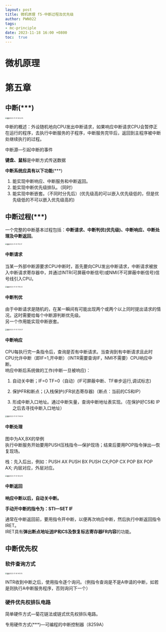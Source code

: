 ```yaml
---
layout: post
title: 微机原理 f5-中断过程及优先级
author: PWN022
tags:
- mc-principle
date: 2023-11-18 16:00 +0800
toc:  true
---
```


# 微机原理

# 第五章

## 中断(***)

<img src="https://cdn.jsdelivr.net/gh/PWN022/POFMC/my_screenshot/%E6%88%AA%E5%B1%8F2023-11-15%2016.52.05.png" alt="截屏2023-11-15 16.52.05" style="zoom:33%;" />

中断的概述：外设随机地向CPU发出中断请求，如果响应中断请求CPU会暂停正在运行的程序，去执行中断服务的子程序，中断服务完毕后，返回到主程序被中断处继续执行的过程。

中断源—引起中断的事件

**键盘、鼠标**是中断方式传送数据

**中断系统应具有以下功能**(***)

1. 能实现中断响应、中断服务和中断返回。
2. 能实现中断优先级排队。（同时）
3. 能实现中断嵌套。（不同时分先后）(优先级高的可以嵌入优先级低的，但是优先级低的不可以嵌入优先级高的)

## 中断过程(***)

一个完整的中断基本过程包括：**中断请求、中断判优(优先级)、中断响应、中断处理及中断返回**。

<img src="https://cdn.jsdelivr.net/gh/PWN022/POFMC/my_screenshot/%E6%88%AA%E5%B1%8F2023-11-15%2017.12.17.png" alt="截屏2023-11-15 17.12.17" style="zoom:33%;" />

#### 中断请求

当某一外部中断源要求CPU中断时，首先要向CPU发出中断请求，中断请求被放入中断请求寄存器中，并通过INTR(可屏蔽中断信号)或NMI(不可屏蔽中断信号)信号线引入CPU。

<img src="https://cdn.jsdelivr.net/gh/PWN022/POFMC/my_screenshot/%E6%88%AA%E5%B1%8F2023-11-15%2017.16.33.png" alt="截屏2023-11-15 17.16.33" style="zoom:33%;" />

#### 中断判优

由于中断请求是随机的，在某一瞬间有可能出现两个或两个以上同时提出请求的情况。这时需要给每个中断源判断优先级。  
另一个作用能实现中断嵌套。

<img src="https://cdn.jsdelivr.net/gh/PWN022/POFMC/my_screenshot/%E6%88%AA%E5%B1%8F2023-11-15%2017.39.37.png" alt="截屏2023-11-15 17.39.37" style="zoom:33%;" />

#### 中断响应

CPU每执行完一条指令后，查询是否有中断请求。当查询到有中断请求且此时CPU允许中断（即IF=1,开中断）（INTR需要查询IF，NMI不需要）CPU响应中断。  
响应中断后系统做的工作(中断一旦被响应)：  

1.  自动关中断；IF=0 TF=0（自动）(IF可屏蔽中断、TF单步运行,调试标志)

2.  保护FR和断点；(入栈保护)(FR状态寄存器)（断点：当前的CS和IP）
3.  形成中断入口地址。通过中断矢量，查询中断地址表实现。（在保护好CS和 IP之后去寻找中断入口地址）

<img src="https://cdn.jsdelivr.net/gh/PWN022/POFMC/my_screenshot/%E6%88%AA%E5%B1%8F2023-11-15%2017.46.54.png" alt="截屏2023-11-15 17.46.54" style="zoom:33%;" />

#### 中断处理

图中为AX,BX的举例  
执行中断服务开始要用PUSH压栈指令—保护现场；结束后要用POP指令弹出—恢复现场。

栈：先入后出，例如：PUSH AX PUSH BX PUSH CX;POP CX POP BX POP AX; 内层对应，外层对应。

<img src="https://cdn.jsdelivr.net/gh/PWN022/POFMC/my_screenshot/%E6%88%AA%E5%B1%8F2023-11-15%2018.52.10.png" alt="截屏2023-11-15 18.52.10" style="zoom:33%;" />

#### 中断返回

**响应中断以后，自动关中断。**

**手动开中断的指令为：STI—SET IF**

通常在中断返回前，要用指令开中断，以便再次响应中断，然后执行中断返回指令IRET。  
IRET具有**弹出断点地址送IP和CS及恢复标志寄存器FR内容**的功能。

## 中断优先权

### 软件查询方式

<img src="https://cdn.jsdelivr.net/gh/PWN022/POFMC/my_screenshot/%E6%88%AA%E5%B1%8F2023-11-18%2014.10.15.png" alt="截屏2023-11-18 14.10.15" style="zoom:33%;" />

INTR收到中断之后，使用指令逐个询问。（例指令查询是不是A申请的中断，如若是则执行A中断服务程序，否则询问下一个）

### 硬件优先权排队电路

简单硬件方式—菊花链法或链式优先权排队电路。

专用硬件方式(***)—可编程的中断控制器（8259A）

## 
